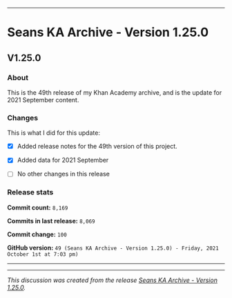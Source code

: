 ***

# Seans KA Archive - Version 1.25.0

## V1.25.0

### About

This is the 49th release of my Khan Academy archive, and is the update for 2021 September content. <!-- This is a follow-up to the first September 2021 monthly release. !-->

### Changes

This is what I did for this update:

<!-- - [x] Deleted all `IGNORE.md` files for September 2021 (deleted `93` `IGNORE.md` files) !-->

<!-- - [x] Added data for August 2021 !-->

- [x] Added release notes for the 49th version of this project.

- [x] Added data for 2021 September

- [ ] No other changes in this release

### Release stats

**Commit count:** `8,169`

**Commits in last release:** `8,069`

**Commit change:** `100`

**GitHub version:** `49 (Seans KA Archive - Version 1.25.0) - Friday, 2021 October 1st at 7:03 pm)`

***

<hr /><em>This discussion was created from the release <a href='https://github.com/seanpm2001/KhanAcademyData_u-Seanwallawallaofficial/releases/tag/V1.25.0'>Seans KA Archive - Version 1.25.0</a>.</em>
